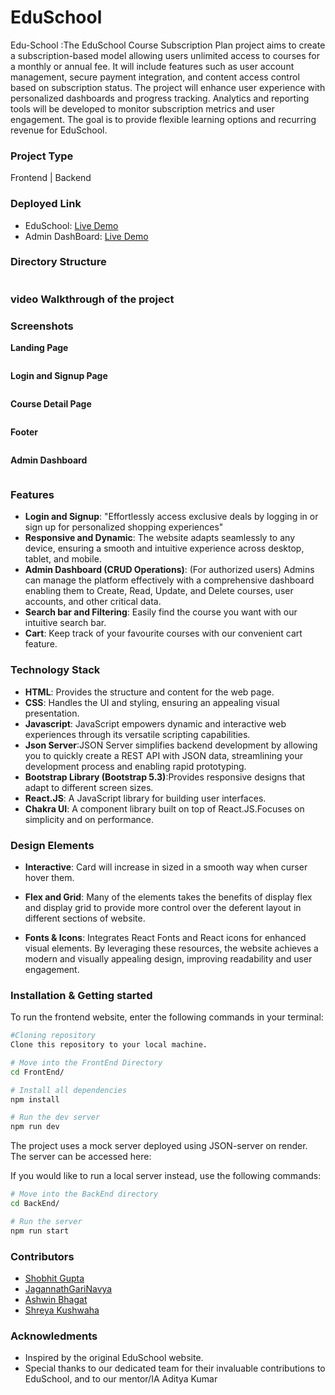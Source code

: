 # EduSchool

Edu-School :The EduSchool Course Subscription Plan project aims to create a subscription-based model allowing users unlimited access to courses for a monthly or annual fee. It will include features such as user account management, secure payment integration, and content access control based on subscription status. The project will enhance user experience with personalized dashboards and progress tracking. Analytics and reporting tools will be developed to monitor subscription metrics and user engagement. The goal is to provide flexible learning options and recurring revenue for EduSchool.

### Project Type

Frontend | Backend

### Deployed Link

- EduSchool: [Live Demo](https://edu-school-k4id.vercel.app/)
- Admin DashBoard: [Live Demo](https://edu-school-ka3k.vercel.app/)

### Directory Structure

<img src="./FrontEnd/src/assets/Directory.PNG" alt="">

### video Walkthrough of the project

### Screenshots

**Landing Page**

<img src="./FrontEnd/src/assets/heroimg1.png" alt="">

**Login and Signup Page**

<img src="./FrontEnd/src/assets/Login.PNG" alt="">

**Course Detail Page**

<img src="./FrontEnd/src/assets/Courses.PNG" alt="">

**Footer**

<img src="./FrontEnd/src/assets/Footer.PNG" alt="">

**Admin Dashboard**

<img src="./FrontEnd/src/assets/Admin.PNG" alt="">

### Features

- **Login and Signup**: "Effortlessly access exclusive deals by logging in or sign up for personalized shopping experiences"
- **Responsive and Dynamic**: The website adapts seamlessly to any device, ensuring a smooth and intuitive experience across desktop, tablet, and mobile.
- **Admin Dashboard (CRUD Operations)**: (For authorized users) Admins can manage the platform effectively with a comprehensive dashboard enabling them to Create, Read, Update, and Delete courses, user accounts, and 
   other critical data.
- **Search bar and Filtering**: Easily find the course you want with our intuitive search bar.
- **Cart**: Keep track of your favourite courses with our convenient cart feature.

 ### Technology Stack

- **HTML**: Provides the structure and content for the web page.
- **CSS**: Handles the UI and styling, ensuring an appealing visual presentation.
- **Javascript**: JavaScript empowers dynamic and interactive web experiences through its versatile scripting capabilities.
- **Json Server**:JSON Server simplifies backend development by allowing you to quickly create a REST API with JSON data, streamlining your development process and enabling rapid prototyping.
- **Bootstrap Library (Bootstrap 5.3)**:Provides responsive designs that adapt to different screen sizes.
- **React.JS**: A JavaScript library for building user interfaces.
- **Chakra UI**: A component library built on top of React.JS.Focuses on simplicity and on performance.

### Design Elements

- **Interactive**: Card will increase in sized in a smooth way when curser hover them.

- **Flex and Grid**: Many of the elements takes the benefits of display flex and display grid to provide more control over the deferent layout in different sections of website.

- **Fonts & Icons**: Integrates React Fonts and React icons for enhanced visual elements. By leveraging these resources, the website achieves a modern and visually appealing design, improving readability and user engagement.

### Installation & Getting started

To run the frontend website, enter the following commands in your terminal:

```bash
#Cloning repository
Clone this repository to your local machine.

# Move into the FrontEnd Directory
cd FrontEnd/

# Install all dependencies
npm install

# Run the dev server
npm run dev
```

The project uses a mock server deployed using JSON-server on render. The server can be accessed here: 

If you would like to run a local server instead, use the following commands:

```bash
# Move into the BackEnd directory
cd BackEnd/

# Run the server
npm run start
```
### Contributors

- [Shobhit Gupta](https://github.com/shobhit9742)
- [JagannathGariNavya](https://github.com/JagannathGariNavya)
- [Ashwin Bhagat](https://github.com/asbhagat2020)
- [Shreya Kushwaha](https://github.com/shreya-kushwaha40)

### Acknowledments

- Inspired by the original EduSchool website.
- Special thanks to our dedicated team for their invaluable contributions to EduSchool, and to our mentor/IA Aditya Kumar

